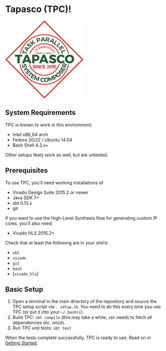 Tapasco (TPC)!
=========================
<img src="icon/tapasco_icon.png" alt="Tapasco logo"/>

System Requirements
-------------------
TPC is known to work in this environment:

* Intel x86_64 arch
* Fedora 20/22 / Ubuntu 14.04
* Bash Shell 4.2.x+

Other setups likely work as well, but are untested.

Prerequisites
-------------
To use TPC, you'll need working installations of

* Vivado Design Suite 2015.2 or newer
* Java SDK 7+
* sbt 0.13.x
* git

If you want to use the High-Level Synthesis flow for generating custom IP
cores, you'll also need:

* Vivado HLS 2015.2+

Check that at least the following are in your `$PATH`:

* `sbt`
* `vivado`
* `git`
* `bash`
* [`vivado_hls`]

Basic Setup
-------------------
1.  Open a terminal in the main directory of the repository and source the TPC
    setup script via `. setup.sh`.
    You need to do this every time you use TPC (or put it into your `~/.bashrc`).
2.  Build TPC: `sbt compile` (this may take a while, `sbt` needs to fetch all
    dependencies etc. once).
3.  Run TPC unit tests: `sbt test`

When the tests complete successfully, TPC is ready to use.
Read on in [Getting Started](GETTINGSTARTED.md).
